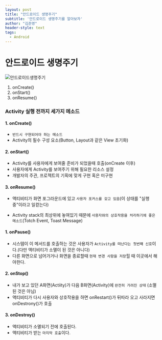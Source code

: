 ```yaml
---
layout: post
title: "안드로이드 생명주기"
subtitle: '안드로이드 생명주기를 알아보자'
author: "김준영"
header-style: text
tags:
  - Android
---
```


# 안드로이드 생명주기

![안드로이드생명주기](C:\Users\GIGABYTE\Desktop\안드로이드생명주기.png)

1. onCreate()
2. onStart()
3. onResume()



### Activity 실행 전까지 세가지 메소드

#### 1. onCreate()

- `반드시 구현되어야 하는 메소드`
- Activity의 필수 구성 요소(Button, Layout과 같은 View 초기화)

#### 2. onStart()

- Activity를 사용자에게 보여줄 준비가 되었을때 호출(onCreate 이후)
- 사용자에게 Activity를 보여주기 위해 필요한 리소스 설정
- 개발자의 주관, 프로젝트의 기획에 맞게 구현 혹은 미구현

#### 3. onResume()

- 액티비티가 화면 포그라운드에 있고 `사용자 포커스를 갖고 있음`(이 상태를 "실행 중"이라고 일컫는다)

- Activity stack의 최상위에 놓여있기 때문에 `사용자와의 상호작용을 처리하기에 좋은 메소드`(Totch Event, Toast Message)



#### 1. onPause()

- 시스템이 이 메서드를 호출하는 것은 사용자가 `Activity를 떠난다는 첫번째 신호`이다.(다만 액티비티가 소멸이 된 것은 아니다)
- 다른 화면으로 넘어가거나 화면을 종료할때 `현재 변경 사항을 저장`힐 때 이곳에서 해야한다.

#### 2. onStop()

- 내가 보고 있던 A화면(Actiity)가 다음 B화면(Activity)에 `완전히 가려진 상태` (소멸된 것은 아님)
- 액티비티가 다시 사용자와 상호작용을 하면 onRestart()가 뒤따라 오고 사라지면 onDestrony()가 호출

#### 3. onDestroy()

- 액티비티가 소멸되기 전에 호출된다.
- 액티비티가 받는 `마지막 호출`이다.

